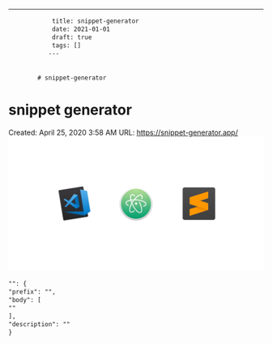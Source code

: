 ---
                title: snippet-generator
                date: 2021-01-01    
                draft: true
                tags: []
               ---


            # snippet-generator

# snippet generator
Created: April 25, 2020 3:58 AM
URL: https://snippet-generator.app/
![snippet-generator.jpg](snippet%20generator%203030c22767cc4333a4c39ff3305ff214/snippet-generator.jpg)
```
"": {
"prefix": "",
"body": [
""
],
"description": ""
}
```